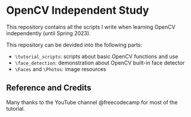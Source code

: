# OpenCV Independent Study
This repository contains all the scripts I write when learning OpenCV independently (until Spring 2023).

This repository can be devided into the following parts:
  - `\tutorial_scripts`: scripts about basic OpenCV functions and use
  - `\face_detection`: demonstration about OpenCV built-in face detector
  - `\Faces` and `\Photos`: image resources

## Reference and Credits
Many thanks to the YouTube channel @freecodecamp for most of the tutorial.
